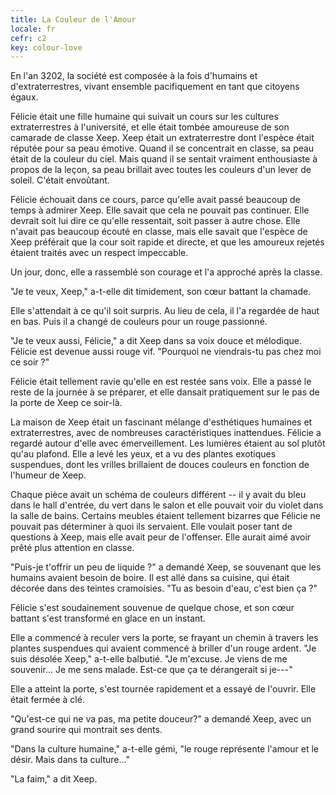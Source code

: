 ```yaml
---
title: La Couleur de l'Amour
locale: fr
cefr: c2
key: colour-love
---
```


En l'an 3202, la société est composée à la fois d'humains et d'extraterrestres, vivant ensemble pacifiquement en tant que citoyens égaux.

Félicie était une fille humaine qui suivait un cours sur les cultures extraterrestres à l'université, et elle était tombée amoureuse de son camarade de classe Xeep. Xeep était un extraterrestre dont l'espèce était réputée pour sa peau émotive. Quand il se concentrait en classe, sa peau était de la couleur du ciel. Mais quand il se sentait vraiment enthousiaste à propos de la leçon, sa peau brillait avec toutes les couleurs d'un lever de soleil. C'était envoûtant.

Félicie échouait dans ce cours, parce qu'elle avait passé beaucoup de temps à admirer Xeep. Elle savait que cela ne pouvait pas continuer. Elle devrait soit lui dire ce qu'elle ressentait, soit passer à autre chose. Elle n'avait pas beaucoup écouté en classe, mais elle savait que l'espèce de Xeep préférait que la cour soit rapide et directe, et que les amoureux rejetés étaient traités avec un respect impeccable.

Un jour, donc, elle a rassemblé son courage et l'a approché après la classe.

"Je te veux, Xeep," a-t-elle dit timidement, son cœur battant la chamade.

Elle s'attendait à ce qu'il soit surpris. Au lieu de cela, il l'a regardée de haut en bas. Puis il a changé de couleurs pour un rouge passionné.

"Je te veux aussi, Félicie," a dit Xeep dans sa voix douce et mélodique. Félicie est devenue aussi rouge vif. "Pourquoi ne viendrais-tu pas chez moi ce soir ?"

Félicie était tellement ravie qu'elle en est restée sans voix. Elle a passé le reste de la journée à se préparer, et elle dansait pratiquement sur le pas de la porte de Xeep ce soir-là.

La maison de Xeep était un fascinant mélange d'esthétiques humaines et extraterrestres, avec de nombreuses caractéristiques inattendues. Félicie a regardé autour d'elle avec émerveillement. Les lumières étaient au sol plutôt qu'au plafond. Elle a levé les yeux, et a vu des plantes exotiques suspendues, dont les vrilles brillaient de douces couleurs en fonction de l'humeur de Xeep.

Chaque pièce avait un schéma de couleurs différent -- il y avait du bleu dans le hall d'entrée, du vert dans le salon et elle pouvait voir du violet dans la salle de bains. Certains meubles étaient tellement bizarres que Félicie ne pouvait pas déterminer à quoi ils servaient. Elle voulait poser tant de questions à Xeep, mais elle avait peur de l'offenser. Elle aurait aimé avoir prêté plus attention en classe.

"Puis-je t'offrir un peu de liquide ?" a demandé Xeep, se souvenant que les humains avaient besoin de boire. Il est allé dans sa cuisine, qui était décorée dans des teintes cramoisies. "Tu as besoin d'eau, c'est bien ça ?"

Félicie s'est soudainement souvenue de quelque chose, et son cœur battant s'est transformé en glace en un instant.

Elle a commencé à reculer vers la porte, se frayant un chemin à travers les plantes suspendues qui avaient commencé à briller d'un rouge ardent. "Je suis désolée Xeep," a-t-elle balbutié. "Je m'excuse. Je viens de me souvenir... Je me sens malade. Est-ce que ça te dérangerait si je---"

Elle a atteint la porte, s'est tournée rapidement et a essayé de l'ouvrir. Elle était fermée à clé.

"Qu'est-ce qui ne va pas, ma petite douceur?" a demandé Xeep, avec un grand sourire qui montrait ses dents.

"Dans la culture humaine," a-t-elle gémi, "le rouge représente l'amour et le désir. Mais dans ta culture..."

"La faim," a dit Xeep.